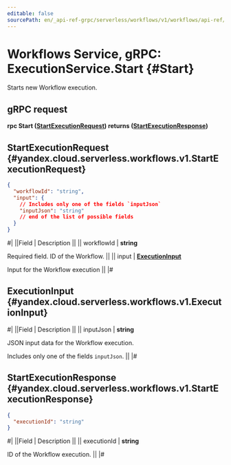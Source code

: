 ```yaml
---
editable: false
sourcePath: en/_api-ref-grpc/serverless/workflows/v1/workflows/api-ref/grpc/Execution/start.md
---
```


# Workflows Service, gRPC: ExecutionService.Start {#Start}

Starts new Workflow execution.

## gRPC request

**rpc Start ([StartExecutionRequest](#yandex.cloud.serverless.workflows.v1.StartExecutionRequest)) returns ([StartExecutionResponse](#yandex.cloud.serverless.workflows.v1.StartExecutionResponse))**

## StartExecutionRequest {#yandex.cloud.serverless.workflows.v1.StartExecutionRequest}

```json
{
  "workflowId": "string",
  "input": {
    // Includes only one of the fields `inputJson`
    "inputJson": "string"
    // end of the list of possible fields
  }
}
```

#|
||Field | Description ||
|| workflowId | **string**

Required field. ID of the Workflow. ||
|| input | **[ExecutionInput](#yandex.cloud.serverless.workflows.v1.ExecutionInput)**

Input for the Workflow execution ||
|#

## ExecutionInput {#yandex.cloud.serverless.workflows.v1.ExecutionInput}

#|
||Field | Description ||
|| inputJson | **string**

JSON input data for the Workflow execution.

Includes only one of the fields `inputJson`. ||
|#

## StartExecutionResponse {#yandex.cloud.serverless.workflows.v1.StartExecutionResponse}

```json
{
  "executionId": "string"
}
```

#|
||Field | Description ||
|| executionId | **string**

ID of the Workflow execution. ||
|#